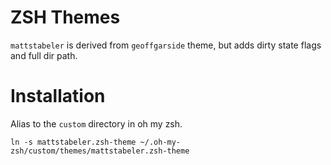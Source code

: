 # ZSH Themes

`mattstabeler` is derived from `geoffgarside` theme, but adds dirty state flags and full dir path. 

# Installation

Alias to the `custom` directory in oh my zsh. 

`ln -s mattstabeler.zsh-theme ~/.oh-my-zsh/custom/themes/mattstabeler.zsh-theme`